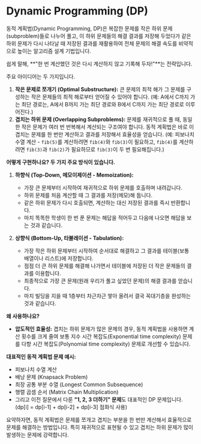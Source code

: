 # Dynamic Programming (DP)

동적 계획법(Dynamic Programming, DP)은 복잡한 문제를 작은 하위 문제(subproblem)들로 나누어 풀고, 이 하위 문제들의 해결 결과를 저장해 두었다가 같은 하위 문제가 다시 나타날 때 저장된 결과를 재활용하여 전체 문제의 해결 속도를 비약적으로 높이는 알고리즘 설계 기법입니다.

쉽게 말해, **"한 번 계산했던 것은 다시 계산하지 않고 기록해 두자!"**는 전략입니다.

주요 아이디어는 두 가지입니다.

1.  **작은 문제로 쪼개기 (Optimal Substructure):** 큰 문제의 최적 해가 그 문제를 구성하는 작은 문제들의 최적 해로부터 얻어질 수 있어야 합니다. (예: A에서 C까지 가는 최단 경로는, A에서 B까지 가는 최단 경로와 B에서 C까지 가는 최단 경로로 이루어진다.)
2.  **겹치는 하위 문제 (Overlapping Subproblems):** 문제를 재귀적으로 풀 때, 동일한 작은 문제가 여러 번 반복해서 계산되는 구조여야 합니다. 동적 계획법은 바로 이 겹치는 문제를 한 번만 계산하고 결과를 저장해서 효율성을 얻습니다. (예: 피보나치 수열 계산 - `fib(5)`를 계산하려면 `fib(4)`와 `fib(3)`이 필요하고, `fib(4)`를 계산하려면 `fib(3)`과 `fib(2)`가 필요하므로 `fib(3)`이 두 번 필요해집니다.)

**어떻게 구현하나요? 두 가지 주요 방식이 있습니다.**

1.  **하향식 (Top-Down, 메모이제이션 - Memoization):**
    - 가장 큰 문제부터 시작하여 재귀적으로 하위 문제를 호출하며 내려갑니다.
    - 하위 문제를 처음 계산할 때 그 결과를 저장(메모)해 둡니다.
    - 같은 하위 문제가 다시 호출되면, 계산하는 대신 저장된 결과를 즉시 반환합니다.
    - 마치 똑똑한 학생이 한 번 푼 문제는 해답을 적어두고 다음에 나오면 해답을 보는 것과 같습니다.

2.  **상향식 (Bottom-Up, 타뷸레이션 - Tabulation):**
    - 가장 작은 하위 문제부터 시작하여 순서대로 해결하고 그 결과를 테이블(보통 배열이나 리스트)에 저장합니다.
    - 점점 더 큰 하위 문제를 해결해 나가면서 테이블에 저장된 더 작은 문제들의 결과를 이용합니다.
    - 최종적으로 가장 큰 문제(원래 우리가 풀고 싶었던 문제)의 해결 결과를 얻습니다.
    - 마치 빌딩을 지을 때 1층부터 차근차근 쌓아 올려서 결국 꼭대기층을 완성하는 것과 같습니다.

**왜 사용하나요?**

* **압도적인 효율성:** 겹치는 하위 문제가 많은 문제의 경우, 동적 계획법을 사용하면 계산 횟수를 크게 줄여 보통 지수 시간 복잡도(Exponential time complexity) 문제를 다항 시간 복잡도(Polynomial time complexity) 문제로 개선할 수 있습니다.

**대표적인 동적 계획법 문제 예시:**

* 피보나치 수열 계산
* 배낭 문제 (Knapsack Problem)
* 최장 공통 부분 수열 (Longest Common Subsequence)
* 행렬 곱셈 순서 (Matrix Chain Multiplication)
* 그리고 이전 질문에서 다룬 **"1, 2, 3 더하기" 문제**도 대표적인 DP 문제입니다. (dp[i] = dp[i-1] + dp[i-2] + dp[i-3] 점화식 사용)

요약하자면, 동적 계획법은 문제를 쪼개고 겹치는 부분을 한 번만 계산해서 효율적으로 문제를 해결하는 방법입니다. 특히 재귀적으로 표현될 수 있고 겹치는 하위 문제가 많이 발생하는 문제에 강력합니다.